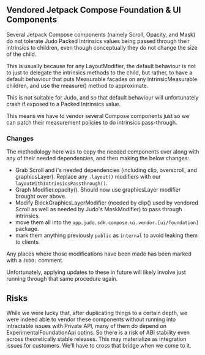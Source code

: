 ## Vendored Jetpack Compose Foundation & UI Components

Several Jetpack Compose components (namely Scroll, Opacity, and Mask) do not
tolerate Judo Packed Intrinsics values being passed through their intrinsics to
children, even though conceptually they do not change the size of the child.

This is usually because for any LayoutModifier, the default behaviour is not to
just to delegate the intrinsics methods to the child, but rather, to have a
default behaviour that puts Measurable facades on any IntrinsicMeasurable
children, and use the measure() method to approximate.

This is not suitable for Judo, and so that default behaviour will unfortunately
crash if exposed to a Packed Intrinsics value.

This means we have to vendor several Compose components just so we can patch
their measurement policies to do intrinsics pass-through.

### Changes

The methodology here was to copy the needed components over along with any of
their needed dependencies, and then making the below changes:

- Grab Scroll and i's needed dependencies (including clip, overscroll, and
  graphicsLayer). Replace any `.layout()` modifiers with our
  `layoutWithIntrinsicsPassthrough()`.
- Graph Modifier.opacity(). Should now use graphicsLayer modifier brought over above.
- Modify BlockGraphicsLayerModifier (needed by clip() used by vendored Scroll as
  well as needed by Judo's MaskModifier) to pass through intrinsics.
- move them all into the `app.judo.sdk.compose.ui.vendor.[ui/foundation]` package.
- mark them anything previously `public` as `internal` to avoid leaking them to clients.

Any places where those modifications have been made has been marked with a
`JUDO:` comment.

Unfortunately, applying updates to these in future will likely involve just
running through that same procedure again.

## Risks

While we were lucky that, after duplicating things to a certain depth, we were
indeed able to vendor these components without running into intractable issues
with Private API, many of them do depend on ExperimentalFoundationApi optins. So
there is a risk of ABI stability even across theoretically stable releases. This
may materialize as integration issues for customers. We'll have to cross that
bridge when we come to it.